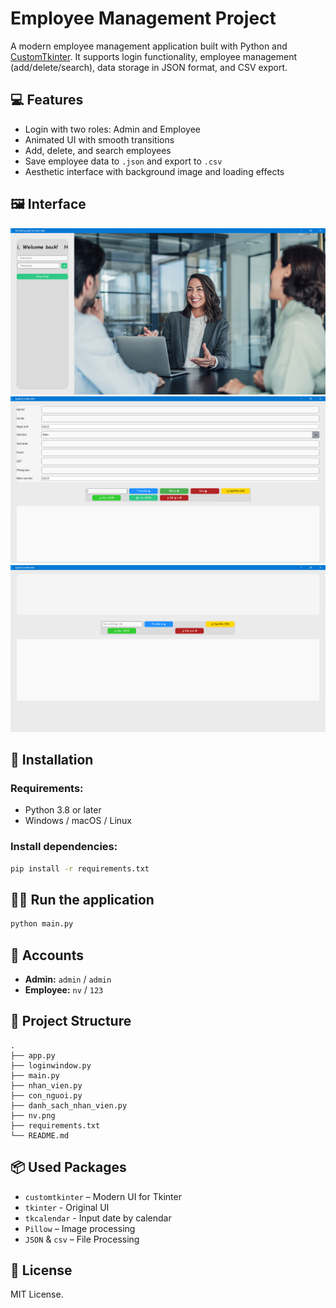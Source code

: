 # Employee Management Project

A modern employee management application built with Python and [CustomTkinter](https://github.com/TomSchimansky/CustomTkinter). It supports login functionality, employee management (add/delete/search), data storage in JSON format, and CSV export.

## 💻 Features

- Login with two roles: Admin and Employee
- Animated UI with smooth transitions
- Add, delete, and search employees
- Save employee data to `.json` and export to `.csv`
- Aesthetic interface with background image and loading effects

## 🖼 Interface
![Demo](login.png)
![Demo](admin.png)
![Demo](employee.png)

## 🚀 Installation

### Requirements:
- Python 3.8 or later
- Windows / macOS / Linux

### Install dependencies:

```bash
pip install -r requirements.txt
```

## 🏃‍♂️ Run the application

```bash
python main.py
```

## 👤 Accounts

- **Admin:** `admin` / `admin`
- **Employee:** `nv` / `123`

## 📁 Project Structure

```
.
├── app.py
├── loginwindow.py
├── main.py
├── nhan_vien.py
├── con_nguoi.py
├── danh_sach_nhan_vien.py
├── nv.png
├── requirements.txt
└── README.md
```

## 📦 Used Packages

- `customtkinter` – Modern UI for Tkinter
- `tkinter` - Original UI
- `tkcalendar` - Input date by calendar
- `Pillow` – Image processing
- `JSON` & `csv` – File Processing

## 📜 License

MIT License.

